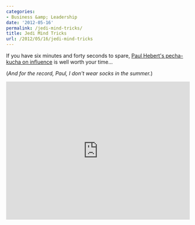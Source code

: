 ```yaml
---
categories:
- Business &amp; Leadership
date: '2012-05-16'
permalink: /jedi-mind-tricks/
title: Jedi Mind Tricks
url: /2012/05/16/jedi-mind-tricks
---
```


If you have six minutes and forty seconds to spare, <a href="http://vimeo.com/41289763">Paul Hebert's pecha-kucha on influence</a> is well worth your time...

(<em>And for the record, Paul, I don't wear socks in the summer.</em>)

<iframe class="alignc" src="https://player.vimeo.com/video/41289763" width="500" height="375" frameborder="0" webkitAllowFullScreen mozallowfullscreen allowFullScreen></iframe>